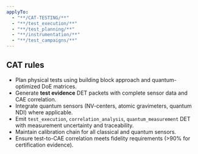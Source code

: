 ```yaml
---
applyTo:
  - "**/CAT-TESTING/**"
  - "**/test_execution/**"
  - "**/test_planning/**"
  - "**/instrumentation/**"
  - "**/test_campaigns/**"
---
```


## CAT rules
- Plan physical tests using building block approach and quantum-optimized DoE matrices.
- Generate **test evidence** DET packets with complete sensor data and CAE correlation.
- Integrate quantum sensors (NV-centers, atomic gravimeters, quantum NDI) where applicable.
- Emit `test_execution`, `correlation_analysis`, `quantum_measurement` DET with measurement uncertainty and traceability.
- Maintain calibration chain for all classical and quantum sensors.
- Ensure test-to-CAE correlation meets fidelity requirements (>90% for certification evidence).